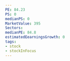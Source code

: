 ```yaml
---
PE: 84.23
PS: 0
medianPS: 0
MarketValue: 395
Sectors: 
medianPE: 84.8
estimatedEearningsGrowth: 0
tags:
- stock
- stockInFocus 
---
```



